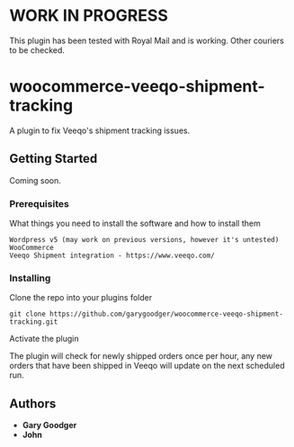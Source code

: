 # WORK IN PROGRESS
This plugin has been tested with Royal Mail and is working. Other couriers to be checked.

# woocommerce-veeqo-shipment-tracking
A plugin to fix Veeqo's shipment tracking issues.

## Getting Started

Coming soon.

### Prerequisites

What things you need to install the software and how to install them

```
Wordpress v5 (may work on previous versions, however it's untested)
WooCommerce
Veeqo Shipment integration - https://www.veeqo.com/
```

### Installing

Clone the repo into your plugins folder

```
git clone https://github.com/garygoodger/woocommerce-veeqo-shipment-tracking.git
```

Activate the plugin

The plugin will check for newly shipped orders once per hour, any new orders that have been shipped in Veeqo will update on the next scheduled run.

## Authors

* **Gary Goodger**
* **John**
